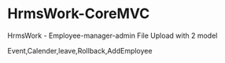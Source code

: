 # HrmsWork-CoreMVC
HrmsWork - Employee-manager-admin
File Upload with 2 model

Event,Calender,leave,Rollback,AddEmployee
